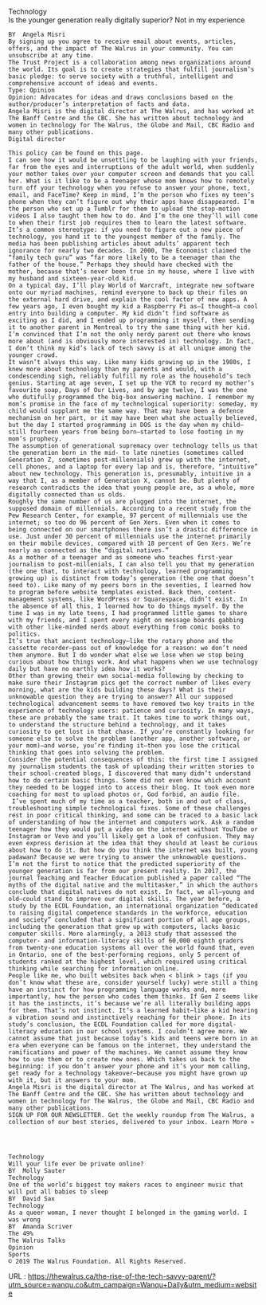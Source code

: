   Technology  
     Is the younger generation really digitally superior? Not in my experience  
      
    BY  Angela Misri  
    By signing up you agree to receive email about events, articles, offers, and the impact of The Walrus in your community. You can unsubscribe at any time.  
    The Trust Project is a collaboration among news organizations around the world. Its goal is to create strategies that fulfill journalism’s basic pledge: to serve society with a truthful, intelligent and comprehensive account of ideas and events.  
    Type: Opinion  
    Opinion: Advocates for ideas and draws conclusions based on the author/producer’s interpretation of facts and data.  
    Angela Misri is the digital director at The Walrus, and has worked at The Banff Centre and the CBC. She has written about technology and women in technology for The Walrus, the Globe and Mail, CBC Radio and many other publications.  
    Digital director  
      
    This policy can be found on this page.  
    I can see how it would be unsettling to be laughing with your friends, far from the eyes and interruptions of the adult world, when suddenly your mother takes over your computer screen and demands that you call her. What is it like to be a teenager whose mom knows how to remotely turn off your technology when you refuse to answer your phone, text, email, and FaceTime? Keep in mind, I’m the person who fixes my teen’s phone when they can’t figure out why their apps have disappeared. I’m the person who set up a Tumblr for them to upload the stop-motion videos I also taught them how to do. And I’m the one they’ll will come to when their first job requires them to learn the latest software.    
    It’s a common stereotype: if you need to figure out a new piece of technology, you hand it to the youngest member of the family. The media has been publishing articles about adults’ apparent tech ignorance for nearly two decades. In 2000, The Economist claimed the “family tech guru” was “far more likely to be a teenager than the father of the house.” Perhaps they should have checked with the mother, because that’s never been true in my house, where I live with my husband and sixteen-year-old kid.   
    On a typical day, I’ll play World of Warcraft, integrate new software onto our myriad machines, remind everyone to back up their files on the external hard drive, and explain the cool factor of new apps. A few years ago, I even bought my kid a Raspberry Pi as—I thought—a cool entry into building a computer. My kid didn’t find software as exciting as I did, and I ended up programming it myself, then sending it to another parent in Montreal to try the same thing with her kid. I’m convinced that I’m not the only nerdy parent out there who knows more about (and is obviously more interested in) technology. In fact, I don’t think my kid’s lack of tech savvy is at all unique among the younger crowd.    
    It wasn’t always this way. Like many kids growing up in the 1980s, I knew more about technology than my parents and would, with a condescending sigh, reliably fulfill my role as the household’s tech genius. Starting at age seven, I set up the VCR to record my mother’s favourite soap, Days of Our Lives, and by age twelve, I was the one who dutifully programmed the big-box answering machine. I remember my mom’s promise in the face of my technological superiority: someday, my child would supplant me the same way. That may have been a defence mechanism on her part, or it may have been what she actually believed, but the day I started programming in DOS is the day when my child—still fourteen years from being born—started to lose footing in my mom’s prophecy.  
    The assumption of generational supremacy over technology tells us that the generation born in the mid- to late nineties (sometimes called Generation Z, sometimes post-millennials) grew up with the internet, cell phones, and a laptop for every lap and is, therefore, “intuitive” about new technology. This generation is, presumably, intuitive in a way that I, as a member of Generation X, cannot be. But plenty of research contradicts the idea that young people are, as a whole, more digitally connected than us olds.   
    Roughly the same number of us are plugged into the internet, the supposed domain of millennials. According to a recent study from the Pew Research Center, for example, 97 percent of millennials use the internet; so too do 96 percent of Gen Xers. Even when it comes to being connected on our smartphones there isn’t a drastic difference in use. Just under 30 percent of millennials use the internet primarily on their mobile devices, compared with 18 percent of Gen Xers. We’re nearly as connected as the “digital natives.”   
    As a mother of a teenager and as someone who teaches first-year journalism to post-millenials, I can also tell you that my generation (the one that, to interact with technology, learned programming growing up) is distinct from today’s generation (the one that doesn’t need to). Like many of my peers born in the seventies, I learned how to program before website templates existed. Back then, content-management systems, like WordPress or Squarespace, didn’t exist. In the absence of all this, I learned how to do things myself. By the time I was in my late teens, I had programmed little games to share with my friends, and I spent every night on message boards gabbing with other like-minded nerds about everything from comic books to politics.   
    It’s true that ancient technology—like the rotary phone and the cassette recorder—pass out of knowledge for a reason: we don’t need them anymore. But I do wonder what else we lose when we stop being curious about how things work. And what happens when we use technology daily but have no earthly idea how it works?  
    Other than growing their own social-media following by checking to make sure their Instagram pics get the correct number of likes every morning, what are the kids building these days? What is their unknowable question they are trying to answer? All our supposed technological advancement seems to have removed two key traits in the experience of technology users: patience and curiosity. In many ways, these are probably the same trait. It takes time to work things out, to understand the structure behind a technology, and it takes curiosity to get lost in that chase. If you’re constantly looking for someone else to solve the problem (another app, another software, or your mom)—and worse, you’re finding it—then you lose the critical thinking that goes into solving the problem.   
    Consider the potential consequences of this: the first time I assigned my journalism students the task of uploading their written stories to their school-created blogs, I discovered that many didn’t understand how to do certain basic things. Some did not even know which account they needed to be logged into to access their blog. It took even more coaching for most to upload photos or, God forbid, an audio file.  
     I’ve spent much of my time as a teacher, both in and out of class, troubleshooting simple technological fixes. Some of these challenges rest in poor critical thinking, and some can be traced to a basic lack of understanding of how the internet and computers work. Ask a random teenager how they would put a video on the internet without YouTube or Instagram or Vevo and you’ll likely get a look of confusion. They may even express derision at the idea that they should at least be curious about how to do it. But how do you think the internet was built, young padawan? Because we were trying to answer the unknowable questions.   
    I’m not the first to notice that the predicted superiority of the younger generation is far from our present reality. In 2017, the journal Teaching and Teacher Education published a paper called “The myths of the digital native and the multitasker,” in which the authors conclude that digital natives do not exist. In fact, we all—young and old—could stand to improve our digital skills. The year before, a study by the ECDL Foundation, an international organization “dedicated to raising digital competence standards in the workforce, education and society” concluded that a significant portion of all age groups, including the generation that grew up with computers, lacks basic computer skills. More alarmingly, a 2013 study that assessed the computer- and information-literacy skills of 60,000 eighth graders from twenty-one education systems all over the world found that, even in Ontario, one of the best-performing regions, only 5 percent of students ranked at the highest level, which required using critical thinking while searching for information online.  
    People like me, who built websites back when < blink > tags (if you don’t know what these are, consider yourself lucky) were still a thing have an instinct for how programming language works and, more importantly, how the person who codes them thinks. If Gen Z seems like it has the instincts, it’s because we’re all literally building apps for them. That’s not instinct. It’s a learned habit—like a kid hearing a vibration sound and instinctively reaching for their phone. In its study’s conclusion, the ECDL Foundation called for more digital-literacy education in our school systems. I couldn’t agree more. We cannot assume that just because today’s kids and teens were born in an era when everyone can be famous on the internet, they understand the ramifications and power of the machines. We cannot assume they know how to use them or to create new ones. Which takes us back to the beginning: if you don’t answer your phone and it’s your mom calling, get ready for a technology takeover—because you might have grown up with it, but it answers to your mom.  
    Angela Misri is the digital director at The Walrus, and has worked at The Banff Centre and the CBC. She has written about technology and women in technology for The Walrus, the Globe and Mail, CBC Radio and many other publications.  
    SIGN UP FOR OUR NEWSLETTER. Get the weekly roundup from The Walrus, a collection of our best stories, delivered to your inbox. Learn More »  
      
       
    
  
    Technology  
    Will your life ever be private online?  
    BY  Molly Sauter  
    Technology  
    One of the world’s biggest toy makers races to engineer music that will put all babies to sleep  
    BY  David Sax  
    Technology  
    As a queer woman, I never thought I belonged in the gaming world. I was wrong  
    BY  Amanda Scriver  
    The 49%  
    The Walrus Talks  
    Opinion  
    Sports  
    © 2019 The Walrus Foundation. All Rights Reserved.  
    
  URL : https://thewalrus.ca/the-rise-of-the-tech-savvy-parent/?utm_source=wanqu.co&utm_campaign=Wanqu+Daily&utm_medium=website